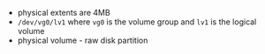 - physical extents are 4MB
- `/dev/vg0/lv1` where `vg0` is the volume group and `lv1` is the logical volume
- physical volume - raw disk partition